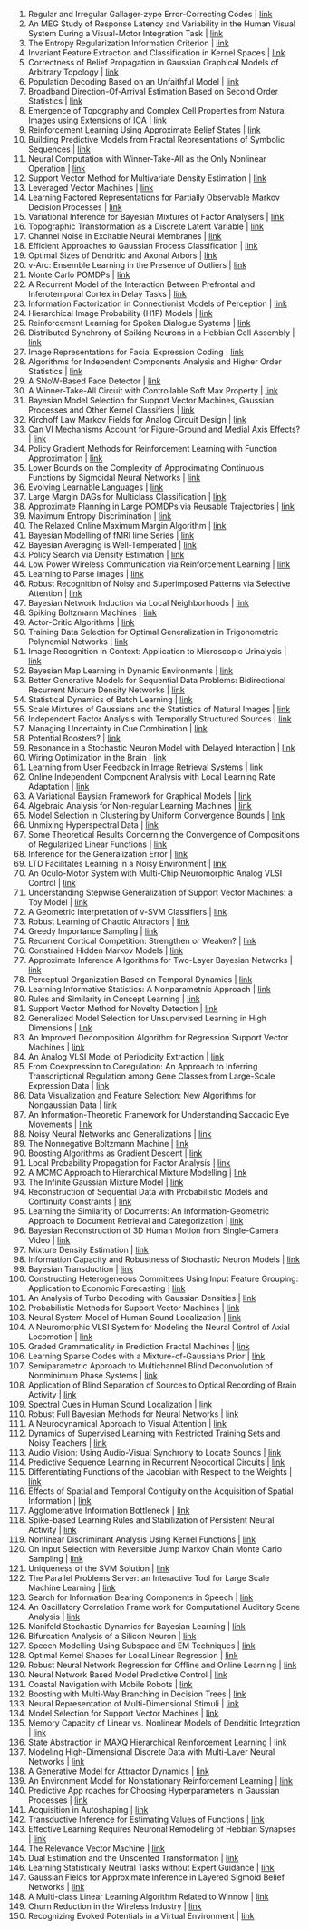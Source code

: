 1. Regular and Irregular Gallager-zype Error-Correcting Codes | [link](/paper/1999/hash/01e00f2f4bfcbb7505cb641066f2859b-Abstract.html)
2. An MEG Study of Response Latency and Variability in the Human Visual System During a Visual-Motor Integration Task | [link](/paper/1999/hash/02f039058bd48307e6f653a2005c9dd2-Abstract.html)
3. The Entropy Regularization Information Criterion | [link](/paper/1999/hash/08e6bea8e90ba87af3c9554d94db6579-Abstract.html)
4. Invariant Feature Extraction and Classification in Kernel Spaces | [link](/paper/1999/hash/0efbe98067c6c73dba1250d2beaa81f9-Abstract.html)
5. Correctness of Belief Propagation in Gaussian Graphical Models of Arbitrary Topology | [link](/paper/1999/hash/10c272d06794d3e5785d5e7c5356e9ff-Abstract.html)
6. Population Decoding Based on an Unfaithful Model | [link](/paper/1999/hash/11c484ea9305ea4c7bb6b2e6d570d466-Abstract.html)
7. Broadband Direction-Of-Arrival Estimation Based on Second Order Statistics | [link](/paper/1999/hash/11d0e6287202fced83f79975ec59a3a6-Abstract.html)
8. Emergence of Topography and Complex Cell Properties from Natural Images using Extensions of ICA | [link](/paper/1999/hash/148510031349642de5ca0c544f31b2ef-Abstract.html)
9. Reinforcement Learning Using Approximate Belief States | [link](/paper/1999/hash/158fc2ddd52ec2cf54d3c161f2dd6517-Abstract.html)
10. Building Predictive Models from Fractal Representations of Symbolic Sequences | [link](/paper/1999/hash/17ed8abedc255908be746d245e50263a-Abstract.html)
11. Neural Computation with Winner-Take-All as the Only Nonlinear Operation | [link](/paper/1999/hash/1c54985e4f95b7819ca0357c0cb9a09f-Abstract.html)
12. Support Vector Method for Multivariate Density Estimation | [link](/paper/1999/hash/207f88018f72237565570f8a9e5ca240-Abstract.html)
13. Leveraged Vector Machines | [link](/paper/1999/hash/21be9a4bd4f81549a9d1d241981cec3c-Abstract.html)
14. Learning Factored Representations for Partially Observable Markov Decision Processes | [link](/paper/1999/hash/231141b34c82aa95e48810a9d1b33a79-Abstract.html)
15. Variational Inference for Bayesian Mixtures of Factor Analysers | [link](/paper/1999/hash/2451041557a22145b3701b0184109cab-Abstract.html)
16. Topographic Transformation as a Discrete Latent Variable | [link](/paper/1999/hash/25e2a30f44898b9f3e978b1786dcd85c-Abstract.html)
17. Channel Noise in Excitable Neural Membranes | [link](/paper/1999/hash/2612aa892d962d6f8056b195ca6e550d-Abstract.html)
18. Efficient Approaches to Gaussian Process Classification | [link](/paper/1999/hash/26751be1181460baf78db8d5eb7aad39-Abstract.html)
19. Optimal Sizes of Dendritic and Axonal Arbors | [link](/paper/1999/hash/270edd69788dce200a3b395a6da6fdb7-Abstract.html)
20. v-Arc: Ensemble Learning in the Presence of Outliers | [link](/paper/1999/hash/28dc6b0e1b33769b4b94685e4f4d1e5c-Abstract.html)
21. Monte Carlo POMDPs | [link](/paper/1999/hash/299570476c6f0309545110c592b6a63b-Abstract.html)
22. A Recurrent Model of the Interaction Between Prefrontal and Inferotemporal Cortex in Delay Tasks | [link](/paper/1999/hash/2a27b8144ac02f67687f76782a3b5d8f-Abstract.html)
23. Information Factorization in Connectionist Models of Perception | [link](/paper/1999/hash/2cb6b10338a7fc4117a80da24b582060-Abstract.html)
24. Hierarchical Image Probability (H1P) Models | [link](/paper/1999/hash/365d17770080c807a0e47ae9118d8641-Abstract.html)
25. Reinforcement Learning for Spoken Dialogue Systems | [link](/paper/1999/hash/36d7534290610d9b7e9abed244dd2f28-Abstract.html)
26. Distributed Synchrony of Spiking Neurons in a Hebbian Cell Assembly | [link](/paper/1999/hash/375c71349b295fbe2dcdca9206f20a06-Abstract.html)
27. Image Representations for Facial Expression Coding | [link](/paper/1999/hash/393c55aea738548df743a186d15f3bef-Abstract.html)
28. Algorithms for Independent Components Analysis and Higher Order Statistics | [link](/paper/1999/hash/3c1e4bd67169b8153e0047536c9f541e-Abstract.html)
29. A SNoW-Based Face Detector | [link](/paper/1999/hash/3e15cc11f979ed25912dff5b0669f2cd-Abstract.html)
30. A Winner-Take-All Circuit with Controllable Soft Max Property | [link](/paper/1999/hash/3e7e0224018ab3cf51abb96464d518cd-Abstract.html)
31. Bayesian Model Selection for Support Vector Machines, Gaussian Processes and Other Kernel Classifiers | [link](/paper/1999/hash/404dcc91b2aeaa7caa47487d1483e48a-Abstract.html)
32. Kirchoff Law Markov Fields for Analog Circuit Design | [link](/paper/1999/hash/418ef6127e44214882c61e372e866691-Abstract.html)
33. Can VI Mechanisms Account for Figure-Ground and Medial Axis Effects? | [link](/paper/1999/hash/442cde81694ca09a626eeddefd1b74ca-Abstract.html)
34. Policy Gradient Methods for Reinforcement Learning with Function Approximation | [link](/paper/1999/hash/464d828b85b0bed98e80ade0a5c43b0f-Abstract.html)
35. Lower Bounds on the Complexity of Approximating Continuous Functions by Sigmoidal Neural Networks | [link](/paper/1999/hash/4921f95baf824205e1b13f22d60357a1-Abstract.html)
36. Evolving Learnable Languages | [link](/paper/1999/hash/4a2ddf148c5a9c42151a529e8cbdcc06-Abstract.html)
37. Large Margin DAGs for Multiclass Classification | [link](/paper/1999/hash/4abe17a1c80cbdd2aa241b70840879de-Abstract.html)
38. Approximate Planning in Large POMDPs via Reusable Trajectories | [link](/paper/1999/hash/4f398cb9d6bc79ae567298335b51ba8a-Abstract.html)
39. Maximum Entropy Discrimination | [link](/paper/1999/hash/4fa53be91b4933d536748a60458b9797-Abstract.html)
40. The Relaxed Online Maximum Margin Algorithm | [link](/paper/1999/hash/515ab26c135e92ed8bf3a594d67e4ade-Abstract.html)
41. Bayesian Modelling of fMRI lime Series | [link](/paper/1999/hash/52c5189391854c93e8a0e1326e56c14f-Abstract.html)
42. Bayesian Averaging is Well-Temperated | [link](/paper/1999/hash/52d080a3e172c33fd6886a37e7288491-Abstract.html)
43. Policy Search via Density Estimation | [link](/paper/1999/hash/54e36c5ff5f6a1802925ca009f3ebb68-Abstract.html)
44. Low Power Wireless Communication via Reinforcement Learning | [link](/paper/1999/hash/54f5f4071faca32ad5285fef87b78646-Abstract.html)
45. Learning to Parse Images | [link](/paper/1999/hash/5a142a55461d5fef016acfb927fee0bd-Abstract.html)
46. Robust Recognition of Noisy and Superimposed Patterns via Selective Attention | [link](/paper/1999/hash/5cf21ce30208cfffaa832c6e44bb567d-Abstract.html)
47. Bayesian Network Induction via Local Neighborhoods | [link](/paper/1999/hash/5d79099fcdf499f12b79770834c0164a-Abstract.html)
48. Spiking Boltzmann Machines | [link](/paper/1999/hash/62889e73828c756c961c5a6d6c01a463-Abstract.html)
49. Actor-Critic Algorithms | [link](/paper/1999/hash/6449f44a102fde848669bdd9eb6b76fa-Abstract.html)
50. Training Data Selection for Optimal Generalization in Trigonometric Polynomial Networks | [link](/paper/1999/hash/647c722bf90a49140184672e0d3723e3-Abstract.html)
51. Image Recognition in Context: Application to Microscopic Urinalysis | [link](/paper/1999/hash/64f1f27bf1b4ec22924fd0acb550c235-Abstract.html)
52. Bayesian Map Learning in Dynamic Environments | [link](/paper/1999/hash/66be31e4c40d676991f2405aaecc6934-Abstract.html)
53. Better Generative Models for Sequential Data Problems: Bidirectional Recurrent Mixture Density Networks | [link](/paper/1999/hash/6709e8d64a5f47269ed5cea9f625f7ab-Abstract.html)
54. Statistical Dynamics of Batch Learning | [link](/paper/1999/hash/673271cc47c1a4e77f57e239ed4d28a7-Abstract.html)
55. Scale Mixtures of Gaussians and the Statistics of Natural Images | [link](/paper/1999/hash/6a5dfac4be1502501489fc0f5a24b667-Abstract.html)
56. Independent Factor Analysis with Temporally Structured Sources | [link](/paper/1999/hash/6a81681a7af700c6385d36577ebec359-Abstract.html)
57. Managing Uncertainty in Cue Combination | [link](/paper/1999/hash/6e62a992c676f611616097dbea8ea030-Abstract.html)
58. Potential Boosters? | [link](/paper/1999/hash/70ece1e1e0931919438fcfc6bd5f199c-Abstract.html)
59. Resonance in a Stochastic Neuron Model with Delayed Interaction | [link](/paper/1999/hash/712a3c9878efeae8ff06d57432016ceb-Abstract.html)
60. Wiring Optimization in the Brain | [link](/paper/1999/hash/7137debd45ae4d0ab9aa953017286b20-Abstract.html)
61. Learning from User Feedback in Image Retrieval Systems | [link](/paper/1999/hash/7283518d47a05a09d33779a17adf1707-Abstract.html)
62. Online Independent Component Analysis with Local Learning Rate Adaptation | [link](/paper/1999/hash/7437d136770f5b35194cb46c1653efaa-Abstract.html)
63. A Variational Baysian Framework for Graphical Models | [link](/paper/1999/hash/74563ba21a90da13dacf2a73e3ddefa7-Abstract.html)
64. Algebraic Analysis for Non-regular Learning Machines | [link](/paper/1999/hash/752d25a1f8dbfb2d656bac3094bfb81c-Abstract.html)
65. Model Selection in Clustering by Uniform Convergence Bounds | [link](/paper/1999/hash/757f843a169cc678064d9530d12a1881-Abstract.html)
66. Unmixing Hyperspectral Data | [link](/paper/1999/hash/798ed7d4ee7138d49b8828958048130a-Abstract.html)
67. Some Theoretical Results Concerning the Convergence of Compositions of Regularized Linear Functions | [link](/paper/1999/hash/7c4ede33a62160a19586f6e26eaefacf-Abstract.html)
68. Inference for the Generalization Error | [link](/paper/1999/hash/7d12b66d3df6af8d429c1a357d8b9e1a-Abstract.html)
69. LTD Facilitates Learning in a Noisy Environment | [link](/paper/1999/hash/7dd0240cd412efde8bc165e864d3644f-Abstract.html)
70. An Oculo-Motor System with Multi-Chip Neuromorphic Analog VLSI Control | [link](/paper/1999/hash/7e230522657ecdc50e4249581b861f8e-Abstract.html)
71. Understanding Stepwise Generalization of Support Vector Machines: a Toy Model | [link](/paper/1999/hash/7eb7eabbe9bd03c2fc99881d04da9cbd-Abstract.html)
72. A Geometric Interpretation of v-SVM Classifiers | [link](/paper/1999/hash/7fea637fd6d02b8f0adf6f7dc36aed93-Abstract.html)
73. Robust Learning of Chaotic Attractors | [link](/paper/1999/hash/81c650caac28cdefce4de5ddc18befa0-Abstract.html)
74. Greedy Importance Sampling | [link](/paper/1999/hash/8303a79b1e19a194f1875981be5bdb6f-Abstract.html)
75. Recurrent Cortical Competition: Strengthen or Weaken? | [link](/paper/1999/hash/831c2f88a604a07ca94314b56a4921b8-Abstract.html)
76. Constrained Hidden Markov Models | [link](/paper/1999/hash/84c6494d30851c63a55cdb8cb047fadd-Abstract.html)
77. Approximate Inference A lgorithms for Two-Layer Bayesian Networks | [link](/paper/1999/hash/84f0f20482cde7e5eacaf7364a643d33-Abstract.html)
78. Perceptual Organization Based on Temporal Dynamics | [link](/paper/1999/hash/851300ee84c2b80ed40f51ed26d866fc-Abstract.html)
79. Learning Informative Statistics: A Nonparametnic Approach | [link](/paper/1999/hash/8698ff92115213ab187d31d4ee5da8ea-Abstract.html)
80. Rules and Similarity in Concept Learning | [link](/paper/1999/hash/86d7c8a08b4aaa1bc7c599473f5dddda-Abstract.html)
81. Support Vector Method for Novelty Detection | [link](/paper/1999/hash/8725fb777f25776ffa9076e44fcfd776-Abstract.html)
82. Generalized Model Selection for Unsupervised Learning in High Dimensions | [link](/paper/1999/hash/89f03f7d02720160f1b04cf5b27f5ccb-Abstract.html)
83. An Improved Decomposition Algorithm for Regression Support Vector Machines | [link](/paper/1999/hash/8b5700012be65c9da25f49408d959ca0-Abstract.html)
84. An Analog VLSI Model of Periodicity Extraction | [link](/paper/1999/hash/8b6a80c3cf2cbd5f967063618dc54f39-Abstract.html)
85. From Coexpression to Coregulation: An Approach to Inferring Transcriptional Regulation among Gene Classes from Large-Scale Expression Data | [link](/paper/1999/hash/8bb88f80d334b1869781beb89f7b73be-Abstract.html)
86. Data Visualization and Feature Selection: New Algorithms for Nongaussian Data | [link](/paper/1999/hash/8c01a75941549a705cf7275e41b21f0d-Abstract.html)
87. An Information-Theoretic Framework for Understanding Saccadic Eye Movements | [link](/paper/1999/hash/8d420fa35754d1f1c19969c88780314d-Abstract.html)
88. Noisy Neural Networks and Generalizations | [link](/paper/1999/hash/94e4451ad23909020c28b26ca3a13cb8-Abstract.html)
89. The Nonnegative Boltzmann Machine | [link](/paper/1999/hash/955a1584af63a546588caae4d23840b3-Abstract.html)
90. Boosting Algorithms as Gradient Descent | [link](/paper/1999/hash/96a93ba89a5b5c6c226e49b88973f46e-Abstract.html)
91. Local Probability Propagation for Factor Analysis | [link](/paper/1999/hash/96de2547f44254c97f5f4f1f402711c1-Abstract.html)
92. A MCMC Approach to Hierarchical Mixture Modelling | [link](/paper/1999/hash/973a5f0ccbc4ee3524ccf035d35b284b-Abstract.html)
93. The Infinite Gaussian Mixture Model | [link](/paper/1999/hash/97d98119037c5b8a9663cb21fb8ebf47-Abstract.html)
94. Reconstruction of Sequential Data with Probabilistic Models and Continuity Constraints | [link](/paper/1999/hash/9a4400501febb2a95e79248486a5f6d3-Abstract.html)
95. Learning the Similarity of Documents: An Information-Geometric Approach to Document Retrieval and Categorization | [link](/paper/1999/hash/9d2682367c3935defcb1f9e247a97c0d-Abstract.html)
96. Bayesian Reconstruction of 3D Human Motion from Single-Camera Video | [link](/paper/1999/hash/9fe97fff97f089661135d0487843108e-Abstract.html)
97. Mixture Density Estimation | [link](/paper/1999/hash/a0f3601dc682036423013a5d965db9aa-Abstract.html)
98. Information Capacity and Robustness of Stochastic Neuron Models | [link](/paper/1999/hash/a40511cad8383e5ae8ddd8b855d135da-Abstract.html)
99. Bayesian Transduction | [link](/paper/1999/hash/a51c896c9cb81ecb5a199d51ac9fc3c5-Abstract.html)
100. Constructing Heterogeneous Committees Using Input Feature Grouping: Application to Economic Forecasting | [link](/paper/1999/hash/a588a6199feff5ba48402883d9b72700-Abstract.html)
101. An Analysis of Turbo Decoding with Gaussian Densities | [link](/paper/1999/hash/a63fc8c5d915e1f1a40f40e6c7499863-Abstract.html)
102. Probabilistic Methods for Support Vector Machines | [link](/paper/1999/hash/a941493eeea57ede8214fd77d41806bc-Abstract.html)
103. Neural System Model of Human Sound Localization | [link](/paper/1999/hash/ab2b41c63853f0a651ba9fbf502b0cd8-Abstract.html)
104. A Neuromorphic VLSI System for Modeling the Neural Control of Axial Locomotion | [link](/paper/1999/hash/acab0116c354964a558e65bdd07ff047-Abstract.html)
105. Graded Grammaticality in Prediction Fractal Machines | [link](/paper/1999/hash/ae614c557843b1df326cb29c57225459-Abstract.html)
106. Learning Sparse Codes with a Mixture-of-Gaussians Prior | [link](/paper/1999/hash/b0f2ad44d26e1a6f244201fe0fd864d1-Abstract.html)
107. Semiparametric Approach to Multichannel Blind Deconvolution of Nonminimum Phase Systems | [link](/paper/1999/hash/b147a61c1d07c1c999560f62add6dbc7-Abstract.html)
108. Application of Blind Separation of Sources to Optical Recording of Brain Activity | [link](/paper/1999/hash/b2531e7bb29bf22e1daae486fae3417a-Abstract.html)
109. Spectral Cues in Human Sound Localization | [link](/paper/1999/hash/b29eed44276144e4e8103a661f9a78b7-Abstract.html)
110. Robust Full Bayesian Methods for Neural Networks | [link](/paper/1999/hash/b3b43aeeacb258365cc69cdaf42a68af-Abstract.html)
111. A Neurodynamical Approach to Visual Attention | [link](/paper/1999/hash/b3bbccd6c008e727785cb81b1aa08ac5-Abstract.html)
112. Dynamics of Supervised Learning with Restricted Training Sets and Noisy Teachers | [link](/paper/1999/hash/b59a51a3c0bf9c5228fde841714f523a-Abstract.html)
113. Audio Vision: Using Audio-Visual Synchrony to Locate Sounds | [link](/paper/1999/hash/b618c3210e934362ac261db280128c22-Abstract.html)
114. Predictive Sequence Learning in Recurrent Neocortical Circuits | [link](/paper/1999/hash/b865367fc4c0845c0682bd466e6ebf4c-Abstract.html)
115. Differentiating Functions of the Jacobian with Respect to the Weights | [link](/paper/1999/hash/b9f94c77652c9a76fc8a442748cd54bd-Abstract.html)
116. Effects of Spatial and Temporal Contiguity on the Acquisition of Spatial Information | [link](/paper/1999/hash/ba1b3eba322eab5d895aa3023fe78b9c-Abstract.html)
117. Agglomerative Information Bottleneck | [link](/paper/1999/hash/be3e9d3f7d70537357c67bb3f4086846-Abstract.html)
118. Spike-based Learning Rules and Stabilization of Persistent Neural Activity | [link](/paper/1999/hash/c0560792e4a3c79e62f76cbf9fb277dd-Abstract.html)
119. Nonlinear Discriminant Analysis Using Kernel Functions | [link](/paper/1999/hash/c0d0e461de8d0024aebcb0a7c68836df-Abstract.html)
120. On Input Selection with Reversible Jump Markov Chain Monte Carlo Sampling | [link](/paper/1999/hash/c1fea270c48e8079d8ddf7d06d26ab52-Abstract.html)
121. Uniqueness of the SVM Solution | [link](/paper/1999/hash/c4492cbe90fbdbf88a5aec486aa81ed5-Abstract.html)
122. The Parallel Problems Server: an Interactive Tool for Large Scale Machine Learning | [link](/paper/1999/hash/c59b469d724f7919b7d35514184fdc0f-Abstract.html)
123. Search for Information Bearing Components in Speech | [link](/paper/1999/hash/cc42acc8ce334185e0193753adb6cb77-Abstract.html)
124. An Oscillatory Correlation Frame work for Computational Auditory Scene Analysis | [link](/paper/1999/hash/cdf1035c34ec380218a8cc9a43d438f9-Abstract.html)
125. Manifold Stochastic Dynamics for Bayesian Learning | [link](/paper/1999/hash/d2cdf047a6674cef251d56544a3cf029-Abstract.html)
126. Bifurcation Analysis of a Silicon Neuron | [link](/paper/1999/hash/d43ab110ab2489d6b9b2caa394bf920f-Abstract.html)
127. Speech Modelling Using Subspace and EM Techniques | [link](/paper/1999/hash/d860bd12ce9c026814bbdfc1c573f0f5-Abstract.html)
128. Optimal Kernel Shapes for Local Linear Regression | [link](/paper/1999/hash/d8d31bd778da8bdd536187c36e48892b-Abstract.html)
129. Robust Neural Network Regression for Offline and Online Learning | [link](/paper/1999/hash/db29450c3f5e97f97846693611f98c15-Abstract.html)
130. Neural Network Based Model Predictive Control | [link](/paper/1999/hash/db957c626a8cd7a27231adfbf51e20eb-Abstract.html)
131. Coastal Navigation with Mobile Robots | [link](/paper/1999/hash/df9028fcb6b065e000ffe8a4f03eeb38-Abstract.html)
132. Boosting with Multi-Way Branching in Decision Trees | [link](/paper/1999/hash/e1696007be4eefb81b1a1d39ce48681b-Abstract.html)
133. Neural Representation of Multi-Dimensional Stimuli | [link](/paper/1999/hash/e22dd5dabde45eda5a1a67772c8e25dd-Abstract.html)
134. Model Selection for Support Vector Machines | [link](/paper/1999/hash/e449b9317dad920c0dd5ad0a2a2d5e49-Abstract.html)
135. Memory Capacity of Linear vs. Nonlinear Models of Dendritic Integration | [link](/paper/1999/hash/e4873aa9a05cc5ed839561d121516766-Abstract.html)
136. State Abstraction in MAXQ Hierarchical Reinforcement Learning | [link](/paper/1999/hash/e5a4d6bf330f23a8707bb0d6001dfbe8-Abstract.html)
137. Modeling High-Dimensional Discrete Data with Multi-Layer Neural Networks | [link](/paper/1999/hash/e6384711491713d29bc63fc5eeb5ba4f-Abstract.html)
138. A Generative Model for Attractor Dynamics | [link](/paper/1999/hash/e721a54a8cf18c8543d44782d9ef681f-Abstract.html)
139. An Environment Model for Nonstationary Reinforcement Learning | [link](/paper/1999/hash/e8d92f99edd25e2cef48eca48320a1a5-Abstract.html)
140. Predictive App roaches for Choosing Hyperparameters in Gaussian Processes | [link](/paper/1999/hash/e8fd4a8a5bab2b3785d794ab51fef55c-Abstract.html)
141. Acquisition in Autoshaping | [link](/paper/1999/hash/e9b73bccd1762555582b513ff9d02492-Abstract.html)
142. Transductive Inference for Estimating Values of Functions | [link](/paper/1999/hash/ef2a4be5473ab0b3cc286e67b1f59f44-Abstract.html)
143. Effective Learning Requires Neuronal Remodeling of Hebbian Synapses | [link](/paper/1999/hash/f0bda020d2470f2e74990a07a607ebd9-Abstract.html)
144. The Relevance Vector Machine | [link](/paper/1999/hash/f3144cefe89a60d6a1afaf7859c5076b-Abstract.html)
145. Dual Estimation and the Unscented Transformation | [link](/paper/1999/hash/f50a6c02a3fc5a3a5d4d9391f05f3efc-Abstract.html)
146. Learning Statistically Neutral Tasks without Expert Guidance | [link](/paper/1999/hash/f63f65b503e22cb970527f23c9ad7db1-Abstract.html)
147. Gaussian Fields for Approximate Inference in Layered Sigmoid Belief Networks | [link](/paper/1999/hash/f670ef5d2d6bdf8f29450a970494dd64-Abstract.html)
148. A Multi-class Linear Learning Algorithm Related to Winnow | [link](/paper/1999/hash/fc6709bfdf0572f183c1a84ce5276e96-Abstract.html)
149. Churn Reduction in the Wireless Industry | [link](/paper/1999/hash/fc9b003bb003a298c2ad0d05e4342bdc-Abstract.html)
150. Recognizing Evoked Potentials in a Virtual Environment | [link](/paper/1999/hash/fddd7938a71db5f81fcc621673ab67b7-Abstract.html)